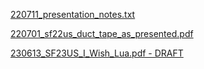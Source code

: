[220711_presentation_notes.txt](uploads/9a957c8e89b1102fd81f13f6939110ce/220711_presentation_notes.txt)  
  
[220701_sf22us_duct_tape_as_presented.pdf](uploads/5480731fd0e9a6da06fb9616cceb80c7/220701_sf22us_duct_tape_as_presented.pdf)  
  
[230613_SF23US_I_Wish_Lua.pdf - DRAFT](uploads/88c1500400420baec74fc4e404a6df58/230613_SF23US_I_Wish_Lua.pdf)